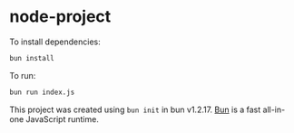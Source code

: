 # node-project

To install dependencies:

```bash
bun install
```

To run:

```bash
bun run index.js
```

This project was created using `bun init` in bun v1.2.17. [Bun](https://bun.sh) is a fast all-in-one JavaScript runtime.
